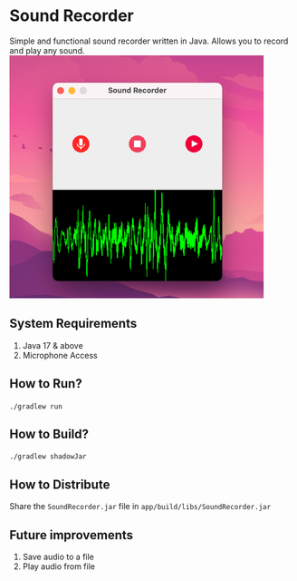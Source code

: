 # Sound Recorder

Simple and functional sound recorder written in Java. Allows you to record and play any sound.
![](app/src/main/resources/images/screenshot.png)

## System Requirements
1. Java 17 & above
2. Microphone Access

## How to Run?
``./gradlew run``

## How to Build?
``./gradlew shadowJar``

## How to Distribute
Share the ``SoundRecorder.jar`` file in ``app/build/libs/SoundRecorder.jar``

## Future improvements
1. Save audio to a file
2. Play audio from file
